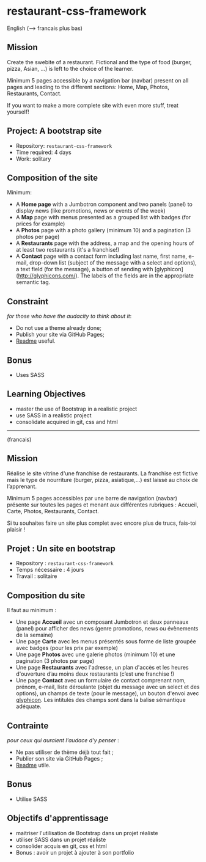 # restaurant-css-framework

English (--> francais plus bas)

## Mission

Create the swebite of a restaurant. Fictional and the type of food (burger, pizza, Asian, ...) is left to the choice of the learner.

Minimum 5 pages accessible by a navigation bar (navbar) present on all pages and leading to the different sections: Home, Map, Photos, Restaurants, Contact.

If you want to make a more complete site with even more stuff, treat yourself!

## Project: A bootstrap site

- Repository: `restaurant-css-framework`
- Time required: 4 days
- Work: solitary

## Composition of the site
Minimum:

- A **Home page** with a Jumbotron component and two panels (panel) to display news (like promotions, news or events of the week)
- A **Map** page with menus presented as a grouped list with badges (for prices for example)
- A **Photos** page with a photo gallery (minimum 10) and a pagination (3 photos per page)
- A **Restaurants** page with the address, a map and the opening hours of at least two restaurants (it's a franchise!)
- A **Contact** page with a contact form including last name, first name, e-mail, drop-down list (subject of the message with a select and options), a text field (for the message), a button of sending with [glyphicon] (http://glyphicons.com/). The labels of the fields are in the appropriate semantic tag.

## Constraint
*for those who have the audacity to think about it*:
- Do not use a theme already done;
- Publish your site via GitHub Pages;
- [Readme](https://medium.com/becode/how-to-make-a-readme-on-github-cc11f3df606a) useful.

## Bonus
- Uses SASS

## Learning Objectives
- master the use of Bootstrap in a realistic project
- use SASS in a realistic project
- consolidate acquired in git, css and html

------------------------------------------------------------------

(francais)

## Mission

Réalise le site vitrine d'une franchise de restaurants. La franchise est fictive mais le type de nourriture (burger, pizza, asiatique,...) est laissé au choix de l’apprenant.

Minimum 5 pages accessibles par une barre de navigation (navbar) présente sur toutes les pages et menant aux différentes rubriques : Accueil, Carte, Photos, Restaurants, Contact.

Si tu souhaites faire un site plus complet avec encore plus de trucs, fais-toi plaisir !

## Projet : Un site en bootstrap

- Repository : `restaurant-css-framework`  
- Temps nécessaire :  4 jours
- Travail : solitaire   

## Composition du site
Il faut au minimum :  

- Une page **Accueil** avec un composant Jumbotron et deux panneaux (panel) pour afficher des news (genre promotions, news ou évènements de la semaine)
- Une page **Carte** avec les menus présentés sous forme de liste groupée avec badges (pour les prix par exemple)
- Une page **Photos** avec une galerie photos (minimum 10) et une pagination (3 photos par page)
- Une page **Restaurants** avec l'adresse, un plan d'accès et les heures d'ouverture d’au moins deux restaurants (c’est une franchise !)
- Une page **Contact** avec un formulaire de contact comprenant nom, prénom, e-mail, liste déroulante (objet du message avec un select et des options), un champs de texte (pour le message), un bouton d'envoi avec [glyphicon](http://glyphicons.com/). Les intitulés des champs sont dans la balise sémantique adéquate. 

## Contrainte
*pour ceux qui auraient l'audace d'y penser* :
- Ne pas utiliser de thème déjà tout fait ;
- Publier son site via GitHub Pages ;
- [Readme](https://medium.com/becode/comment-faire-un-readme-sur-github-cc11f3df606a) utile.

## Bonus
- Utilise SASS

## Objectifs d'apprentissage
- maitriser l'utilisation de Bootstrap dans un projet réaliste
- utiliser SASS dans un projet réaliste
- consolider acquis en git, css et html
- Bonus : avoir un projet à ajouter à son portfolio

